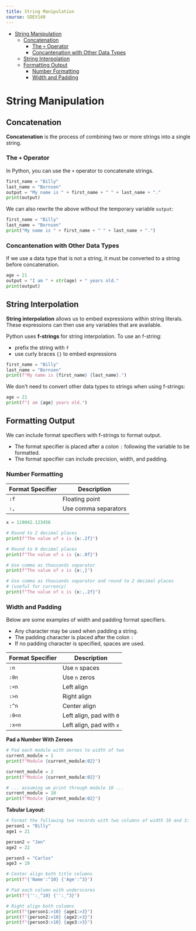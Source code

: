 ```yaml
---
title: String Manipulation
course: SDEV140
---
```


- [String Manipulation](#string-manipulation)
  - [Concatenation](#concatenation)
    - [The `+` Operator](#the--operator)
    - [Concantenation with Other Data Types](#concantenation-with-other-data-types)
  - [String Interpolation](#string-interpolation)
  - [Formatting Output](#formatting-output)
    - [Number Formatting](#number-formatting)
    - [Width and Padding](#width-and-padding)

# String Manipulation

## Concatenation

**Concatenation** is the process of combining two or more strings into a single string.

### The `+` Operator

In Python, you can use the `+` operator to concatenate strings.

```python
first_name = "Billy"
last_name = "Bornsen"
output = "My name is " + first_name + " " + last_name + "."
print(output)
```

We can also rewrite the above without the temporary variable `output`:

```python
first_name = "Billy"
last_name = "Bornsen"
print("My name is " + first_name + " " + last_name + ".")
```

### Concantenation with Other Data Types

If we use a data type that is not a string, it must be converted to a string before concatenation.

```python
age = 21
output = "I am " + str(age) + " years old."
print(output)
```

## String Interpolation

**String interpolation** allows us to embed expressions within string literals. These expressions can then use any variables that are available.

Python uses **f-strings** for string interpolation. To use an f-string:

- prefix the string with `f`
- use curly braces `{}` to embed expressions

```python
first_name = "Billy"
last_name = "Bornsen"
print(f"My name is {first_name} {last_name}.")
```

We don't need to convert other data types to strings when using f-strings:

```python
age = 21
print(f"I am {age} years old.")
```

## Formatting Output

We can include format specifiers with f-strings to format output.

- The format specifier is placed after a colon `:` following the variable to be formatted.
- The format specifier can include precision, width, and padding.

### Number Formatting

| Format Specifier | Description          |
| ---------------- | -------------------- |
| `:f`             | Floating point       |
| `:,`             | Use comma separators |

```python
x = 119042.123456

# Round to 2 decimal places
print(f"The value of x is {x:.2f}")

# Round to 0 decimal places
print(f"The value of x is {x:.0f}")

# Use comma as thousands separator
print(f"The value of x is {x:,}")

# Use comma as thousands separator and round to 2 decimal places
# (useful for currency)
print(f"The value of x is {x:,.2f}")
```

### Width and Padding

Below are some examples of width and padding format specifiers.

- Any character may be used when padding a string.
- The padding character is placed after the colon `:`
- If no padding character is specified, spaces are used.

| Format Specifier | Description              |
| ---------------- | ------------------------ |
| `:n`             | Use `n` spaces           |
| `:0n`            | Use `n` zeros            |
| `:<n`            | Left align               |
| `:>n`            | Right align              |
| `:^n`            | Center align             |
| `:0<n`           | Left align, pad with `0` |
| `:x<n`           | Left align, pad with `x` |

**Pad a Number With Zeroes**

```python
# Pad each module with zeroes to width of two
current_module = 1
print(f"Module {current_module:02}")

current_module = 2
print(f"Module {current_module:02}")

# ... assuming we print through module 10 ...
current_module = 10
print(f"Module {current_module:02}")
```

**Tabular Layout:**

```python
# Format the following two records with two columns of width 10 and 3:
person1 = "Billy"
age1 = 21

person2 = "Jen"
age2 = 22

person3 = "Carlos"
age3 = 19

# Center align both title columns
print(f"{'Name':^10} {'Age':^3}")

# Pad each column with underscores
print(f"{'':_^10} {'':_^3}")

# Right align both columns
print(f"{person1:>10} {age1:>3}")
print(f"{person2:>10} {age2:>3}")
print(f"{person3:>10} {age3:>3}")
```
